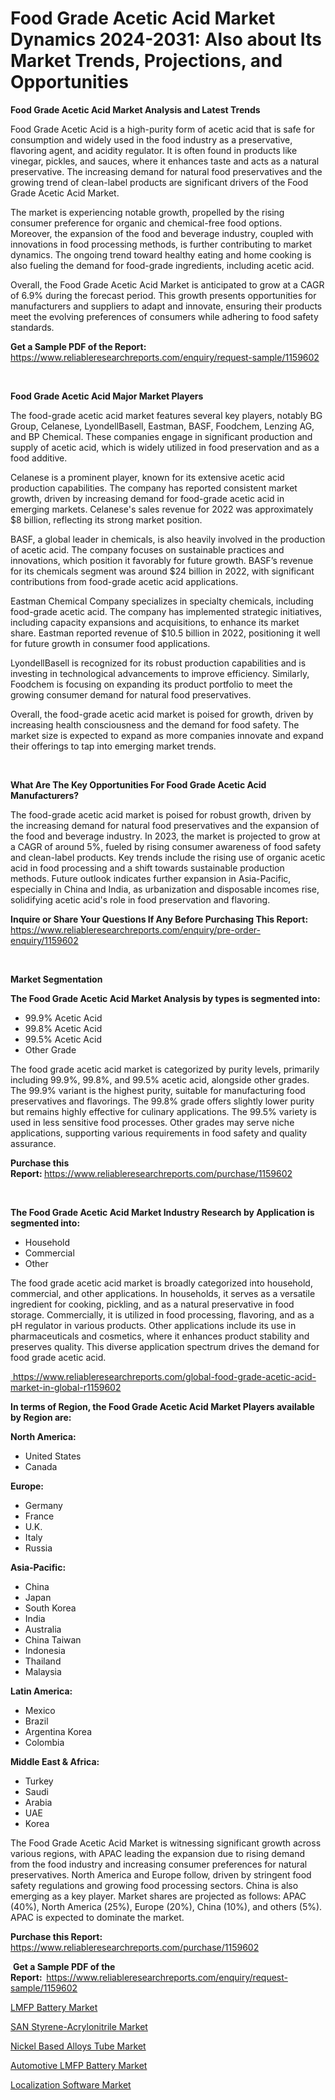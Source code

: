 <p><h1>Food Grade Acetic Acid Market Dynamics 2024-2031: Also about Its Market Trends, Projections, and Opportunities</h1></p><p><strong>Food Grade Acetic Acid Market Analysis and Latest Trends</strong></p>
<p><p>Food Grade Acetic Acid is a high-purity form of acetic acid that is safe for consumption and widely used in the food industry as a preservative, flavoring agent, and acidity regulator. It is often found in products like vinegar, pickles, and sauces, where it enhances taste and acts as a natural preservative. The increasing demand for natural food preservatives and the growing trend of clean-label products are significant drivers of the Food Grade Acetic Acid Market. </p><p>The market is experiencing notable growth, propelled by the rising consumer preference for organic and chemical-free food options. Moreover, the expansion of the food and beverage industry, coupled with innovations in food processing methods, is further contributing to market dynamics. The ongoing trend toward healthy eating and home cooking is also fueling the demand for food-grade ingredients, including acetic acid.</p><p>Overall, the Food Grade Acetic Acid Market is anticipated to grow at a CAGR of 6.9% during the forecast period. This growth presents opportunities for manufacturers and suppliers to adapt and innovate, ensuring their products meet the evolving preferences of consumers while adhering to food safety standards.</p></p>
<p><strong>Get a Sample PDF of the Report:&nbsp;</strong> <a href="https://www.reliableresearchreports.com/enquiry/request-sample/1159602?utm_campaign=7&utm_medium=2&utm_source=Github&utm_content=ia&utm_term=05122024&utm_id=food-grade-acetic-acid">https://www.reliableresearchreports.com/enquiry/request-sample/1159602</a></p>
<p>&nbsp;</p>
<p><strong>Food Grade Acetic Acid Major Market Players</strong></p>
<p><p>The food-grade acetic acid market features several key players, notably BG Group, Celanese, LyondellBasell, Eastman, BASF, Foodchem, Lenzing AG, and BP Chemical. These companies engage in significant production and supply of acetic acid, which is widely utilized in food preservation and as a food additive.</p><p>Celanese is a prominent player, known for its extensive acetic acid production capabilities. The company has reported consistent market growth, driven by increasing demand for food-grade acetic acid in emerging markets. Celanese's sales revenue for 2022 was approximately $8 billion, reflecting its strong market position.</p><p>BASF, a global leader in chemicals, is also heavily involved in the production of acetic acid. The company focuses on sustainable practices and innovations, which position it favorably for future growth. BASF’s revenue for its chemicals segment was around $24 billion in 2022, with significant contributions from food-grade acetic acid applications.</p><p>Eastman Chemical Company specializes in specialty chemicals, including food-grade acetic acid. The company has implemented strategic initiatives, including capacity expansions and acquisitions, to enhance its market share. Eastman reported revenue of $10.5 billion in 2022, positioning it well for future growth in consumer food applications.</p><p>LyondellBasell is recognized for its robust production capabilities and is investing in technological advancements to improve efficiency. Similarly, Foodchem is focusing on expanding its product portfolio to meet the growing consumer demand for natural food preservatives.</p><p>Overall, the food-grade acetic acid market is poised for growth, driven by increasing health consciousness and the demand for food safety. The market size is expected to expand as more companies innovate and expand their offerings to tap into emerging market trends.</p></p>
<p>&nbsp;</p>
<p><strong>What Are The Key Opportunities For Food Grade Acetic Acid Manufacturers?</strong></p>
<p><p>The food-grade acetic acid market is poised for robust growth, driven by the increasing demand for natural food preservatives and the expansion of the food and beverage industry. In 2023, the market is projected to grow at a CAGR of around 5%, fueled by rising consumer awareness of food safety and clean-label products. Key trends include the rising use of organic acetic acid in food processing and a shift towards sustainable production methods. Future outlook indicates further expansion in Asia-Pacific, especially in China and India, as urbanization and disposable incomes rise, solidifying acetic acid's role in food preservation and flavoring.</p></p>
<p><strong>Inquire or Share Your Questions If Any Before Purchasing This Report:</strong> <a href="https://www.reliableresearchreports.com/enquiry/pre-order-enquiry/1159602?utm_campaign=7&utm_medium=2&utm_source=Github&utm_content=ia&utm_term=05122024&utm_id=food-grade-acetic-acid">https://www.reliableresearchreports.com/enquiry/pre-order-enquiry/1159602</a></p>
<p>&nbsp;</p>
<p><strong>Market Segmentation</strong></p>
<p><strong>The Food Grade Acetic Acid Market Analysis by types is segmented into:</strong></p>
<p><ul><li>99.9% Acetic Acid</li><li>99.8% Acetic Acid</li><li>99.5% Acetic Acid</li><li>Other Grade</li></ul></p>
<p><p>The food grade acetic acid market is categorized by purity levels, primarily including 99.9%, 99.8%, and 99.5% acetic acid, alongside other grades. The 99.9% variant is the highest purity, suitable for manufacturing food preservatives and flavorings. The 99.8% grade offers slightly lower purity but remains highly effective for culinary applications. The 99.5% variety is used in less sensitive food processes. Other grades may serve niche applications, supporting various requirements in food safety and quality assurance.</p></p>
<p><strong>Purchase this Report:&nbsp;</strong><a href="https://www.reliableresearchreports.com/purchase/1159602?utm_campaign=7&utm_medium=2&utm_source=Github&utm_content=ia&utm_term=05122024&utm_id=food-grade-acetic-acid">https://www.reliableresearchreports.com/purchase/1159602</a></p>
<p>&nbsp;</p>
<p><strong>The Food Grade Acetic Acid Market Industry Research by Application is segmented into:</strong></p>
<p><ul><li>Household</li><li>Commercial</li><li>Other</li></ul></p>
<p><p>The food grade acetic acid market is broadly categorized into household, commercial, and other applications. In households, it serves as a versatile ingredient for cooking, pickling, and as a natural preservative in food storage. Commercially, it is utilized in food processing, flavoring, and as a pH regulator in various products. Other applications include its use in pharmaceuticals and cosmetics, where it enhances product stability and preserves quality. This diverse application spectrum drives the demand for food grade acetic acid.</p></p>
<p><a href="https://www.reliableresearchreports.com/global-food-grade-acetic-acid-market-in-global-r1159602?utm_campaign=7&utm_medium=2&utm_source=Github&utm_content=ia&utm_term=05122024&utm_id=food-grade-acetic-acid">&nbsp;https://www.reliableresearchreports.com/global-food-grade-acetic-acid-market-in-global-r1159602</a></p>
<p><strong>In terms of Region, the Food Grade Acetic Acid Market Players available by Region are:</strong></p>
<p>
    <p> <strong> North America: </strong>
        <ul>
            <li>United States</li>
            <li>Canada</li>
        </ul>
        </p> 
    <p> <strong> Europe: </strong>
        <ul>
            <li>Germany</li>
            <li>France</li>
            <li>U.K.</li>
            <li>Italy</li>
            <li>Russia</li>
        </ul>
        </p> 
    <p> <strong> Asia-Pacific: </strong>
        <ul>
            <li>China</li>
            <li>Japan</li>
            <li>South Korea</li>
            <li>India</li>
            <li>Australia</li>
            <li>China Taiwan</li>
            <li>Indonesia</li>
            <li>Thailand</li>
            <li>Malaysia</li>
        </ul>
        </p> 
    <p> <strong> Latin America: </strong>
        <ul>
            <li>Mexico</li>
            <li>Brazil</li>
            <li>Argentina Korea</li>
            <li>Colombia</li>
        </ul>
        </p> 
    <p> <strong> Middle East & Africa: </strong>
        <ul>
            <li>Turkey</li>
            <li>Saudi</li>
            <li>Arabia</li>
            <li>UAE</li>
            <li>Korea</li>
        </ul>
    </p>
    </p>
<p><p>The Food Grade Acetic Acid Market is witnessing significant growth across various regions, with APAC leading the expansion due to rising demand from the food industry and increasing consumer preferences for natural preservatives. North America and Europe follow, driven by stringent food safety regulations and growing food processing sectors. China is also emerging as a key player. Market shares are projected as follows: APAC (40%), North America (25%), Europe (20%), China (10%), and others (5%). APAC is expected to dominate the market.</p></p>
<p><strong>Purchase this Report: </strong><a href="https://www.reliableresearchreports.com/purchase/1159602?utm_campaign=7&utm_medium=2&utm_source=Github&utm_content=ia&utm_term=05122024&utm_id=food-grade-acetic-acid">https://www.reliableresearchreports.com/purchase/1159602</a></p>
<p>&nbsp;<strong>Get a Sample PDF of the Report:&nbsp;&nbsp;</strong><a href="https://www.reliableresearchreports.com/enquiry/request-sample/1159602?utm_campaign=7&utm_medium=2&utm_source=Github&utm_content=ia&utm_term=05122024&utm_id=food-grade-acetic-acid">https://www.reliableresearchreports.com/enquiry/request-sample/1159602</a></p>
<p><strong></strong></p>
<p><p><a href="https://issuu.com/reportprime-2/docs/lmfp-battery-market-size-2030.pptx?utm_campaign=7&utm_medium=2&utm_source=Github&utm_content=ia&utm_term=05122024&utm_id=food-grade-acetic-acid">LMFP Battery Market</a></p><p><a href="https://github.com/angelajermaine/Market-Research-Report-List-5/blob/main/san-styrene-acrylonitrile-market.md?utm_campaign=7&utm_medium=2&utm_source=Github&utm_content=ia&utm_term=05122024&utm_id=food-grade-acetic-acid">SAN Styrene-Acrylonitrile Market</a></p><p><a href="https://github.com/provorikovar/Market-Research-Report-List-6/blob/main/nickel-based-alloys-tube-market.md?utm_campaign=7&utm_medium=2&utm_source=Github&utm_content=ia&utm_term=05122024&utm_id=food-grade-acetic-acid">Nickel Based Alloys Tube Market</a></p><p><a href="https://issuu.com/reportprime-2/docs/automotive-lmfp-battery-market-size-2030.pptx?utm_campaign=7&utm_medium=2&utm_source=Github&utm_content=ia&utm_term=05122024&utm_id=food-grade-acetic-acid">Automotive LMFP Battery Market</a></p><p><a href="https://www.linkedin.com/pulse/trends-global-localization-software-market-forecast-analysis-aas3f?utm_campaign=7&utm_medium=2&utm_source=Github&utm_content=ia&utm_term=05122024&utm_id=food-grade-acetic-acid">Localization Software Market</a></p></p>